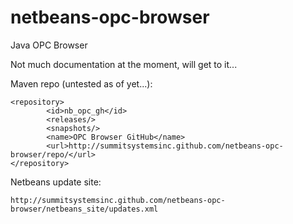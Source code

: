 netbeans-opc-browser
====================

Java OPC Browser

Not much documentation at the moment, will get to it...

Maven repo (untested as of yet...):

    <repository>
            <id>nb_opc_gh</id>
            <releases/>
            <snapshots/>
            <name>OPC Browser GitHub</name>
            <url>http://summitsystemsinc.github.com/netbeans-opc-browser/repo/</url>
    </repository>

Netbeans update site:

    http://summitsystemsinc.github.com/netbeans-opc-browser/netbeans_site/updates.xml
